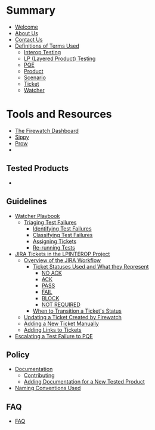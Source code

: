 # Summary

- [Welcome](README.md)
- [About Us]()
- [Contact Us]()
- [Definitions of Terms Used]()
    - [Interop Testing]()
    - [LP (Layered Product) Testing]()
    - [PQE]()
    - [Product]()
    - [Scenario]()
    - [Ticket]()
    - [Watcher]()

# Tools and Resources

- [The Firewatch Dashboard]()
- [Sippy]()
- [Prow]()
-

## Tested Products

-

## Guidelines

- [Watcher Playbook]()
    - [Triaging Test Failures]()
        - [Identifying Test Failures]()
        - [Classifying Test Failures]()
        - [Assigning Tickets]()
        - [Re-running Tests]()
- [JIRA Tickets in the LPINTEROP Project]()
    - [Overview of the JIRA Workflow]()
        - [Ticket Statuses Used and What they Represent]()
            - [NO ACK]()
            - [ACK]()
            - [PASS]()
            - [FAIL]()
            - [BLOCK]()
            - [NOT REQUIRED]()
        - [When to Transition a Ticket's Status]()
    - [Updating a Ticket Created by Firewatch]()
    - [Adding a New Ticket Manually]()
    - [Adding Links to Tickets]()
- [Escalating a Test Failure to PQE]()

## Policy

- [Documentation]()
    - [Contributing]()
    - [Adding Documentation for a New Tested Product]()
- [Naming Conventions Used]()

## FAQ

- [FAQ]()
